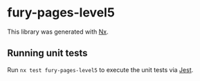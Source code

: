 # fury-pages-level5

This library was generated with [Nx](https://nx.dev).


## Running unit tests

Run `nx test fury-pages-level5` to execute the unit tests via [Jest](https://jestjs.io).


